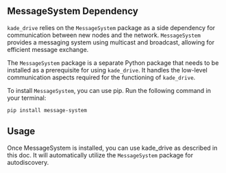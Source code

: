 ## MessageSystem Dependency

`kade_drive` relies on the `MessageSystem` package as a side dependency for communication between new nodes and the network. `MessageSystem` provides a messaging system using multicast and broadcast, allowing for efficient message exchange.

The `MessageSystem` package is a separate Python package that needs to be installed as a prerequisite for using `kade_drive`. It handles the low-level communication aspects required for the functioning of `kade_drive`.

To install `MessageSystem`, you can use pip. Run the following command in your terminal:

```console
pip install message-system
```

## Usage

Once MessageSystem is installed, you can use kade_drive as described in this doc. It will automatically utilize the `MessageSystem` package for autodiscovery.
